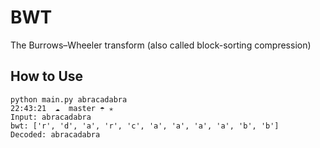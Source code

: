 # BWT
The Burrows–Wheeler transform (also called block-sorting compression) 

## How to Use
```
python main.py abracadabra                                                              22:43:21  ☁  master ☂ ✭
Input: abracadabra
bwt: ['r', 'd', 'a', 'r', 'c', 'a', 'a', 'a', 'a', 'b', 'b']
Decoded: abracadabra
```


